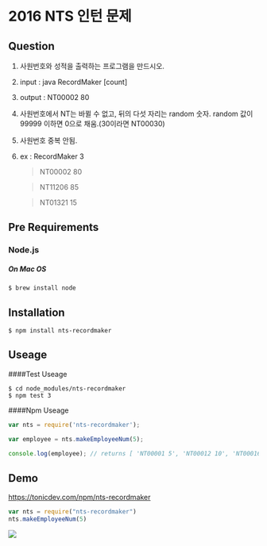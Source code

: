 # 2016 NTS 인턴 문제

## Question
1. 사원번호와 성적을 출력하는 프로그램을 만드시오.
2. input : java RecordMaker [count]
3. output : NT00002 80
4. 사원번호에서 NT는 바뀔 수 없고, 뒤의 다섯 자리는 random 숫자. random 값이 99999 이하면 0으로 채움.(30이라면 NT00030)
5. 사원번호 중복 안됨.
6. ex : RecordMaker 3

	> NT00002 80

	> NT11206 85

	> NT01321 15


## Pre Requirements

### Node.js
##### On Mac OS
```
$ brew install node
```

## Installation
```
$ npm install nts-recordmaker
```

## Useage

####Test Useage
```
$ cd node_modules/nts-recordmaker
$ npm test 3
```

####Npm Useage
```js
var nts = require('nts-recordmaker');

var employee = nts.makeEmployeeNum(5);

console.log(employee); // returns [ 'NT00001 5', 'NT00012 10', 'NT00016 55', 'NT00123 15', 'NT00111 52']
```

## Demo
https://tonicdev.com/npm/nts-recordmaker
```js
var nts = require("nts-recordmaker")
nts.makeEmployeeNum(5)
```
<img src="https://s3.ap-northeast-2.amazonaws.com/sanghaklee/Tonic+%2B+npm%3A+nts-recordmaker+2016-05-21+13-36-01.jpg">